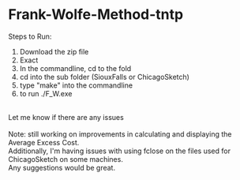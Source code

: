 # Frank-Wolfe-Method-tntp

Steps to Run:<br>
1) Download the zip file <br>
2) Exact <br>
3) In the commandline, cd to the fold <br>
4) cd into the sub folder (SiouxFalls or ChicagoSketch) <br>
5) type "make" into the commandline <br>
6) to run ./F_W.exe <br>
<br>
Let me know if there are any issues<br>
<br>
Note: still working on improvements in calculating and displaying the Average Excess Cost.<br>
Additionally, I'm having issues with using fclose on the files used for ChicagoSketch on some machines.<br>
Any suggestions would be great.

